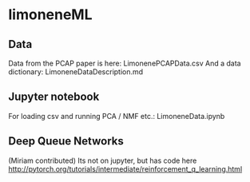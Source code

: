 # limoneneML

## Data
Data from the PCAP paper is here: LimonenePCAPData.csv
And a data dictionary: LimoneneDataDescription.md

## Jupyter notebook
For loading csv and running PCA / NMF etc.: LimoneneData.ipynb

## Deep Queue Networks
(Miriam contributed)
Its not on jupyter, but has code here
http://pytorch.org/tutorials/intermediate/reinforcement_q_learning.html
